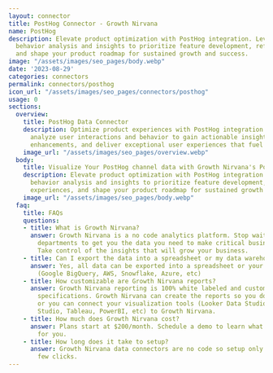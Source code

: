 ```yaml
---
layout: connector
title: PostHog Connector - Growth Nirvana
name: PostHog
description: Elevate product optimization with PostHog integration. Leverage user
  behavior analysis and insights to prioritize feature development, refine user experiences,
  and shape your product roadmap for sustained growth and success.
image: "/assets/images/seo_pages/body.webp"
date: '2023-08-29'
categories: connectors
permalink: connectors/posthog
icon_url: "/assets/images/seo_pages/connectors/posthog"
usage: 0
sections:
  overview:
    title: PostHog Data Connector
    description: Optimize product experiences with PostHog integration. Seamlessly
      analyze user interactions and behavior to gain actionable insights, drive feature
      enhancements, and deliver exceptional user experiences that fuel product growth.
    image_url: "/assets/images/seo_pages/overview.webp"
  body:
    title: Visualize Your PostHog channel data with Growth Nirvana's PostHog Connector
    description: Elevate product optimization with PostHog integration. Leverage user
      behavior analysis and insights to prioritize feature development, refine user
      experiences, and shape your product roadmap for sustained growth and success.
    image_url: "/assets/images/seo_pages/body.webp"
  faq:
    title: FAQs
    questions:
    - title: What is Growth Nirvana?
      answer: Growth Nirvana is a no code analytics platform. Stop waiting for other
        departments to get you the data you need to make critical business decisions.
        Take control of the insights that will grow your business.
    - title: Can I export the data into a spreadsheet or my data warehouse?
      answer: Yes, all data can be exported into a spreadsheet or your data warehouse
        (Google BigQuery, AWS, Snowflake, Azure, etc)
    - title: How customizable are Growth Nirvana reports?
      answer: Growth Nirvana reporting is 100% white labeled and customized to your
        specifications. Growth Nirvana can create the reports so you don’t have to
        or you can connect your visualization tools (Looker Data Studio/Google Data
        Studio, Tableau, PowerBI, etc) to Growth Nirvana.
    - title: How much does Growth Nirvana cost?
      answer: Plans start at $200/month. Schedule a demo to learn what plan is best
        for you.
    - title: How long does it take to setup?
      answer: Growth Nirvana data connectors are no code so setup only requires a
        few clicks.
---
```

